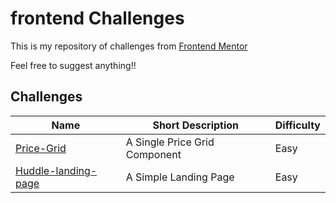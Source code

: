 # frontend Challenges
This is my repository of challenges from [Frontend Mentor](https://frontendmentor.io)
<p>Feel free to suggest anything!!</p>

## Challenges

| Name                                                                              | Short Description                                          | Difficulty |
| --------------------------------------------------------------------------------- | ---------------------------------------------------------- | ---------- |
| [Price-Grid](./price-grid/)                                              | A Single Price Grid Component                              |    Easy    |
|[Huddle-landing-page](./huddle-landing-page)                                       | A Simple Landing Page | Easy |
  
